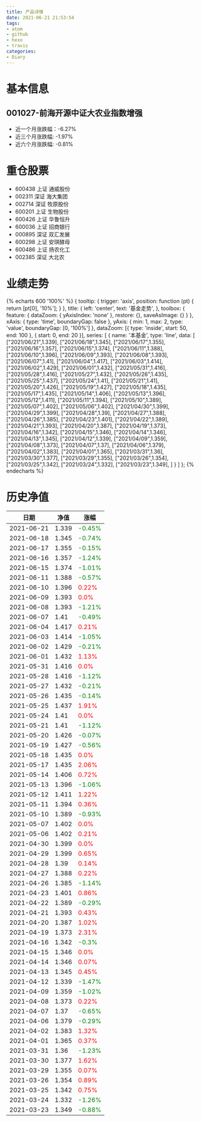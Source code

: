 ```yaml
---
title: 产品详情
date: 2021-06-21 21:53:54
tags:
- atom
- github
- hexo
- travis
categories:
- Diary
---
```


# 基本信息
## 001027-前海开源中证大农业指数增强
- 近一个月涨跌幅：-6.27%
- 近三个月涨跌幅: -1.97%
- 近六个月涨跌幅: -0.81%

# 重仓股票
- 600438 上证 通威股份
- 002311 深证 海大集团
- 002714 深证 牧原股份
- 600201 上证 生物股份
- 600426 上证 华鲁恒升
- 600036 上证 招商银行
- 000895 深证 双汇发展
- 600298 上证 安琪酵母
- 600486 上证 扬农化工
- 002385 深证 大北农
# 业绩走势

{% echarts 600 '100%' %}
{
  tooltip: {
        trigger: 'axis',
        position: function (pt) {
            return [pt[0], '10%'];
        }
    },
    title: {
        left: 'center',
        text: '基金走势',
    },
    toolbox: {
        feature: {
            dataZoom: {
                yAxisIndex: 'none'
            },
            restore: {},
            saveAsImage: {}
        }
    },
    xAxis: {
        type: 'time',
        boundaryGap: false
    },
    yAxis: {
        min: 1,
        max: 2,
        type: 'value',
        boundaryGap: [0, '100%']
    },
    dataZoom: [{
        type: 'inside',
        start: 50,
        end: 100
    }, {
        start: 0,
        end: 20
    }],
    series: [
        {
            name: '本基金',
            type: 'line',
            data: [
["2021/06/21",1.339],
["2021/06/18",1.345],
["2021/06/17",1.355],
["2021/06/16",1.357],
["2021/06/15",1.374],
["2021/06/11",1.388],
["2021/06/10",1.396],
["2021/06/09",1.393],
["2021/06/08",1.393],
["2021/06/07",1.41],
["2021/06/04",1.417],
["2021/06/03",1.414],
["2021/06/02",1.429],
["2021/06/01",1.432],
["2021/05/31",1.416],
["2021/05/28",1.416],
["2021/05/27",1.432],
["2021/05/26",1.435],
["2021/05/25",1.437],
["2021/05/24",1.41],
["2021/05/21",1.41],
["2021/05/20",1.426],
["2021/05/19",1.427],
["2021/05/18",1.435],
["2021/05/17",1.435],
["2021/05/14",1.406],
["2021/05/13",1.396],
["2021/05/12",1.411],
["2021/05/11",1.394],
["2021/05/10",1.389],
["2021/05/07",1.402],
["2021/05/06",1.402],
["2021/04/30",1.399],
["2021/04/29",1.399],
["2021/04/28",1.39],
["2021/04/27",1.388],
["2021/04/26",1.385],
["2021/04/23",1.401],
["2021/04/22",1.389],
["2021/04/21",1.393],
["2021/04/20",1.387],
["2021/04/19",1.373],
["2021/04/16",1.342],
["2021/04/15",1.346],
["2021/04/14",1.346],
["2021/04/13",1.345],
["2021/04/12",1.339],
["2021/04/09",1.359],
["2021/04/08",1.373],
["2021/04/07",1.37],
["2021/04/06",1.379],
["2021/04/02",1.383],
["2021/04/01",1.365],
["2021/03/31",1.36],
["2021/03/30",1.377],
["2021/03/29",1.355],
["2021/03/26",1.354],
["2021/03/25",1.342],
["2021/03/24",1.332],
["2021/03/23",1.349],
]
        }
    ]
};
{% endecharts %}

# 历史净值

| 日期 | 净值 | 涨幅 |
| --- | --- | --- |
|2021-06-21|1.339|<font color=green>-0.45%</font>|
|2021-06-18|1.345|<font color=green>-0.74%</font>|
|2021-06-17|1.355|<font color=green>-0.15%</font>|
|2021-06-16|1.357|<font color=green>-1.24%</font>|
|2021-06-15|1.374|<font color=green>-1.01%</font>|
|2021-06-11|1.388|<font color=green>-0.57%</font>|
|2021-06-10|1.396|<font color=red>0.22%</font>|
|2021-06-09|1.393|<font color=red>0.0%</font>|
|2021-06-08|1.393|<font color=green>-1.21%</font>|
|2021-06-07|1.41|<font color=green>-0.49%</font>|
|2021-06-04|1.417|<font color=red>0.21%</font>|
|2021-06-03|1.414|<font color=green>-1.05%</font>|
|2021-06-02|1.429|<font color=green>-0.21%</font>|
|2021-06-01|1.432|<font color=red>1.13%</font>|
|2021-05-31|1.416|<font color=red>0.0%</font>|
|2021-05-28|1.416|<font color=green>-1.12%</font>|
|2021-05-27|1.432|<font color=green>-0.21%</font>|
|2021-05-26|1.435|<font color=green>-0.14%</font>|
|2021-05-25|1.437|<font color=red>1.91%</font>|
|2021-05-24|1.41|<font color=red>0.0%</font>|
|2021-05-21|1.41|<font color=green>-1.12%</font>|
|2021-05-20|1.426|<font color=green>-0.07%</font>|
|2021-05-19|1.427|<font color=green>-0.56%</font>|
|2021-05-18|1.435|<font color=red>0.0%</font>|
|2021-05-17|1.435|<font color=red>2.06%</font>|
|2021-05-14|1.406|<font color=red>0.72%</font>|
|2021-05-13|1.396|<font color=green>-1.06%</font>|
|2021-05-12|1.411|<font color=red>1.22%</font>|
|2021-05-11|1.394|<font color=red>0.36%</font>|
|2021-05-10|1.389|<font color=green>-0.93%</font>|
|2021-05-07|1.402|<font color=red>0.0%</font>|
|2021-05-06|1.402|<font color=red>0.21%</font>|
|2021-04-30|1.399|<font color=red>0.0%</font>|
|2021-04-29|1.399|<font color=red>0.65%</font>|
|2021-04-28|1.39|<font color=red>0.14%</font>|
|2021-04-27|1.388|<font color=red>0.22%</font>|
|2021-04-26|1.385|<font color=green>-1.14%</font>|
|2021-04-23|1.401|<font color=red>0.86%</font>|
|2021-04-22|1.389|<font color=green>-0.29%</font>|
|2021-04-21|1.393|<font color=red>0.43%</font>|
|2021-04-20|1.387|<font color=red>1.02%</font>|
|2021-04-19|1.373|<font color=red>2.31%</font>|
|2021-04-16|1.342|<font color=green>-0.3%</font>|
|2021-04-15|1.346|<font color=red>0.0%</font>|
|2021-04-14|1.346|<font color=red>0.07%</font>|
|2021-04-13|1.345|<font color=red>0.45%</font>|
|2021-04-12|1.339|<font color=green>-1.47%</font>|
|2021-04-09|1.359|<font color=green>-1.02%</font>|
|2021-04-08|1.373|<font color=red>0.22%</font>|
|2021-04-07|1.37|<font color=green>-0.65%</font>|
|2021-04-06|1.379|<font color=green>-0.29%</font>|
|2021-04-02|1.383|<font color=red>1.32%</font>|
|2021-04-01|1.365|<font color=red>0.37%</font>|
|2021-03-31|1.36|<font color=green>-1.23%</font>|
|2021-03-30|1.377|<font color=red>1.62%</font>|
|2021-03-29|1.355|<font color=red>0.07%</font>|
|2021-03-26|1.354|<font color=red>0.89%</font>|
|2021-03-25|1.342|<font color=red>0.75%</font>|
|2021-03-24|1.332|<font color=green>-1.26%</font>|
|2021-03-23|1.349|<font color=green>-0.88%</font>|
